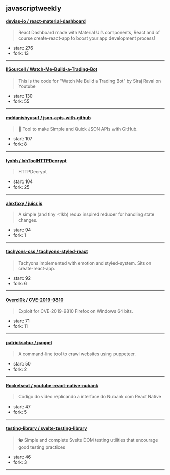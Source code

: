 ## javascriptweekly

#### [devias-io / react-material-dashboard](https://github.com/devias-io/react-material-dashboard)

> React Dashboard made with Material UI’s components, React and of course create-react-app to boost your app development process!

+ start: 276
+ fork: 13

----


#### [llSourcell / Watch-Me-Build-a-Trading-Bot](https://github.com/llSourcell/Watch-Me-Build-a-Trading-Bot)

> This is the code for "Watch Me Build a Trading Bot" by Siraj Raval on Youtube

+ start: 130
+ fork: 55

----


#### [mddanishyusuf / json-apis-with-github](https://github.com/mddanishyusuf/json-apis-with-github)

> 🔨 Tool to make Simple and Quick JSON APIs with GitHub.

+ start: 107
+ fork: 8

----


#### [lyxhh / lxhToolHTTPDecrypt](https://github.com/lyxhh/lxhToolHTTPDecrypt)

> HTTPDecrypt

+ start: 104
+ fork: 25

----


#### [alexfoxy / juicr.js](https://github.com/alexfoxy/juicr.js)

> A simple (and tiny <1kb) redux inspired reducer for handling state changes.

+ start: 94
+ fork: 1

----


#### [tachyons-css / tachyons-styled-react](https://github.com/tachyons-css/tachyons-styled-react)

> Tachyons implemented with emotion and styled-system. Sits on create-react-app. 

+ start: 92
+ fork: 6

----


#### [0vercl0k / CVE-2019-9810](https://github.com/0vercl0k/CVE-2019-9810)

> Exploit for CVE-2019-9810 Firefox on Windows 64 bits.

+ start: 71
+ fork: 11

----


#### [patrickschur / pappet](https://github.com/patrickschur/pappet)

> A command-line tool to crawl websites using puppeteer.

+ start: 50
+ fork: 2

----


#### [Rocketseat / youtube-react-native-nubank](https://github.com/Rocketseat/youtube-react-native-nubank)

> Código do vídeo replicando a interface do Nubank com React Native

+ start: 47
+ fork: 5

----


#### [testing-library / svelte-testing-library](https://github.com/testing-library/svelte-testing-library)

> :chipmunk: Simple and complete Svelte DOM testing utilities that encourage good testing practices

+ start: 46
+ fork: 3

----

